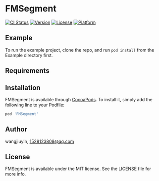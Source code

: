# FMSegment

[![CI Status](https://img.shields.io/travis/wangjiuyin/FMSegment.svg?style=flat)](https://travis-ci.org/wangjiuyin/FMSegment)
[![Version](https://img.shields.io/cocoapods/v/FMSegment.svg?style=flat)](https://cocoapods.org/pods/FMSegment)
[![License](https://img.shields.io/cocoapods/l/FMSegment.svg?style=flat)](https://cocoapods.org/pods/FMSegment)
[![Platform](https://img.shields.io/cocoapods/p/FMSegment.svg?style=flat)](https://cocoapods.org/pods/FMSegment)

## Example

To run the example project, clone the repo, and run `pod install` from the Example directory first.

## Requirements

## Installation

FMSegment is available through [CocoaPods](https://cocoapods.org). To install
it, simply add the following line to your Podfile:

```ruby
pod 'FMSegment'
```

## Author

wangjiuyin, 1528123808@qq.com

## License

FMSegment is available under the MIT license. See the LICENSE file for more info.

